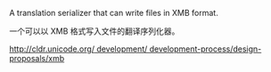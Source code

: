 A translation serializer that can write files in XMB format.

一个可以以 XMB 格式写入文件的翻译序列化器。

[http://cldr.unicode.org/ development/
development-process/design-proposals/xmb](http://cldr.unicode.org/development/development-process/design-proposals/xmb)
